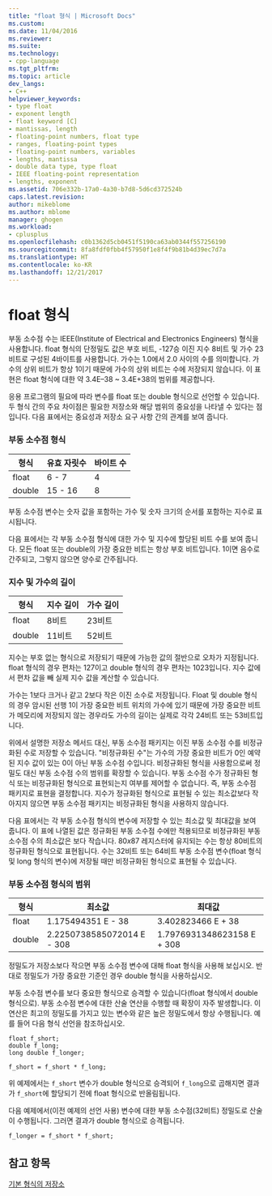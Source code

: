 ```yaml
---
title: "float 형식 | Microsoft Docs"
ms.custom: 
ms.date: 11/04/2016
ms.reviewer: 
ms.suite: 
ms.technology:
- cpp-language
ms.tgt_pltfrm: 
ms.topic: article
dev_langs:
- C++
helpviewer_keywords:
- type float
- exponent length
- float keyword [C]
- mantissas, length
- floating-point numbers, float type
- ranges, floating-point types
- floating-point numbers, variables
- lengths, mantissa
- double data type, type float
- IEEE floating-point representation
- lengths, exponent
ms.assetid: 706e332b-17a0-4a30-b7d8-5d6cd372524b
caps.latest.revision: 
author: mikeblome
ms.author: mblome
manager: ghogen
ms.workload:
- cplusplus
ms.openlocfilehash: c0b1362d5cb0451f5190ca63ab0344f557256190
ms.sourcegitcommit: 8fa8fdf0fbb4f57950f1e8f4f9b81b4d39ec7d7a
ms.translationtype: HT
ms.contentlocale: ko-KR
ms.lasthandoff: 12/21/2017
---
```

# <a name="type-float"></a>float 형식
부동 소수점 수는 IEEE(Institute of Electrical and Electronics Engineers) 형식을 사용합니다. float 형식의 단정밀도 값은 부호 비트, -127승 이진 지수 8비트 및 가수 23비트로 구성된 4바이트를 사용합니다. 가수는 1.0에서 2.0 사이의 수를 의미합니다. 가수의 상위 비트가 항상 1이기 때문에 가수의 상위 비트는 수에 저장되지 않습니다. 이 표현은 float 형식에 대한 약 3.4E–38 ~ 3.4E+38의 범위를 제공합니다.  
  
 응용 프로그램의 필요에 따라 변수를 float 또는 double 형식으로 선언할 수 있습니다. 두 형식 간의 주요 차이점은 필요한 저장소와 해당 범위의 중요성을 나타낼 수 있다는 점입니다. 다음 표에서는 중요성과 저장소 요구 사항 간의 관계를 보여 줍니다.  
  
### <a name="floating-point-types"></a>부동 소수점 형식  
  
|형식|유효 자릿수|바이트 수|  
|----------|------------------------|---------------------|  
|float|6 - 7|4|  
|double|15 - 16|8|  
  
 부동 소수점 변수는 숫자 값을 포함하는 가수 및 숫자 크기의 순서를 포함하는 지수로 표시됩니다.  
  
 다음 표에서는 각 부동 소수점 형식에 대한 가수 및 지수에 할당된 비트 수를 보여 줍니다. 모든 float 또는 double의 가장 중요한 비트는 항상 부호 비트입니다. 1이면 음수로 간주되고, 그렇지 않으면 양수로 간주됩니다.  
  
### <a name="lengths-of-exponents-and-mantissas"></a>지수 및 가수의 길이  
  
|형식|지수 길이|가수 길이|  
|----------|---------------------|---------------------|  
|float|8비트|23비트|  
|double|11비트|52비트|  
  
 지수는 부호 없는 형식으로 저장되기 때문에 가능한 값의 절반으로 오차가 지정됩니다. float 형식의 경우 편차는 127이고 double 형식의 경우 편차는 1023입니다. 지수 값에서 편차 값을 빼 실제 지수 값을 계산할 수 있습니다.  
  
 가수는 1보다 크거나 같고 2보다 작은 이진 소수로 저장됩니다. Float 및 double 형식의 경우 암시된 선행 1이 가장 중요한 비트 위치의 가수에 있기 때문에 가장 중요한 비트가 메모리에 저장되지 않는 경우라도 가수의 길이는 실제로 각각 24비트 또는 53비트입니다.  
  
 위에서 설명한 저장소 메서드 대신, 부동 소수점 패키지는 이진 부동 소수점 수를 비정규화된 수로 저장할 수 있습니다. "비정규화된 수"는 가수의 가장 중요한 비트가 0인 예약된 지수 값이 있는 0이 아닌 부동 소수점 수입니다. 비정규화된 형식을 사용함으로써 정밀도 대신 부동 소수점 수의 범위를 확장할 수 있습니다. 부동 소수점 수가 정규화된 형식 또는 비정규화된 형식으로 표현되는지 여부를 제어할 수 없습니다. 즉, 부동 소수점 패키지로 표현을 결정합니다. 지수가 정규화된 형식으로 표현될 수 있는 최소값보다 작아지지 않으면 부동 소수점 패키지는 비정규화된 형식을 사용하지 않습니다.  
  
 다음 표에서는 각 부동 소수점 형식의 변수에 저장할 수 있는 최소값 및 최대값을 보여 줍니다. 이 표에 나열된 값은 정규화된 부동 소수점 수에만 적용되므로 비정규화된 부동 소수점 수의 최소값은 보다 작습니다. 80*x*87 레지스터에 유지되는 수는 항상 80비트의 정규화된 형식으로 표현됩니다. 수는 32비트 또는 64비트 부동 소수점 변수(float 형식 및 long 형식의 변수)에 저장될 때만 비정규화된 형식으로 표현될 수 있습니다.  
  
### <a name="range-of-floating-point-types"></a>부동 소수점 형식의 범위  
  
|형식|최소값|최대값|  
|----------|-------------------|-------------------|  
|float|1.175494351 E - 38|3.402823466 E + 38|  
|double|2.2250738585072014 E - 308|1.7976931348623158 E + 308|  
  
 정밀도가 저장소보다 작으면 부동 소수점 변수에 대해 float 형식을 사용해 보십시오. 반대로 정밀도가 가장 중요한 기준인 경우 double 형식을 사용하십시오.  
  
 부동 소수점 변수를 보다 중요한 형식으로 승격할 수 있습니다(float 형식에서 double 형식으로). 부동 소수점 변수에 대한 산술 연산을 수행할 때 확장이 자주 발생합니다. 이 연산은 최고의 정밀도를 가지고 있는 변수와 같은 높은 정밀도에서 항상 수행됩니다. 예를 들어 다음 형식 선언을 참조하십시오.  
  
```  
float f_short;  
double f_long;  
long double f_longer;  
  
f_short = f_short * f_long;  
```  
  
 위 예제에서는 `f_short` 변수가 double 형식으로 승격되어 `f_long`으로 곱해지면 결과가 `f_short`에 할당되기 전에 float 형식으로 반올림됩니다.  
  
 다음 예제에서(이전 예제의 선언 사용) 변수에 대한 부동 소수점(32비트) 정밀도로 산술이 수행됩니다. 그러면 결과가 double 형식으로 승격됩니다.  
  
```  
f_longer = f_short * f_short;  
```  
  
## <a name="see-also"></a>참고 항목  
 [기본 형식의 저장소](../c-language/storage-of-basic-types.md)